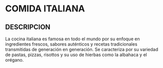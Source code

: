 # COMIDA ITALIANA
## DESCRIPCION
La cocina italiana es famosa en todo el mundo por su enfoque en ingredientes frescos, sabores auténticos y recetas tradicionales transmitidas de generación en generación. Se caracteriza por su variedad de pastas, pizzas, risottos y su uso de hierbas como la albahaca y el orégano.